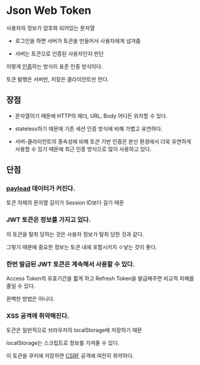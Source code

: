 # Json Web Token

사용자의 정보가 암호화 되어있는 문자열

- 로그인을 하면 서버가 토큰을 만들어서 사용자에게 넘겨줌

- 서버는 토큰으로 인증된 사용자인지 판단

이렇게 [인증](Autentication.md)하는 방식이 표준 인증 방식이다.

토큰 발행은 서버만, 저장은 클라이언트만 한다. 

## 장점

- 문자열이기 때문에 HTTP의 헤더, URL, Body 어디든 위치할 수 있다.

- stateless하기 때문에 기존 세션 인증 방식에 비해 가볍고 유연하다. 

- 서버-클라이언트의 종속성에 비해 토큰 기반 인증은 분산 환경에서 더욱 유연하게 사용할 수 있기 때문에 최근 인증 방식으로 많이 사용하고 있다.

## 단점

### [payload](Payload.md) 데이터가 커진다.

토큰 자체의 문자열 길이가 Session ID보다 길기 때문

### JWT 토큰은 정보를 가지고 있다.

이 토큰을 탈취 당하는 것은 사용자 정보가 탈취 당한 것과 같다.

그렇기 때문에 중요한 정보는 토큰 내에 포함시키지 ㅇ낳는 것이 좋다.

### 한번 발급된 JWT 토큰은 계속해서 사용할 수 있다.

Access Token의 유효기간을 짧게 하고 Refresh Token을 발급해주면 비교적 피해를 줄일 수 있다. 

완벽한 방법은 아니다.

### XSS 공격에 취약해진다.

토큰은 일반적으로 브라우저의 localStorage에 저장하기 때문

localStorage는 스크립트로 정보를 가져올 수 있다.

이 토큰을 쿠키에 저장하면 [CSRF](CSRF) 공격에 여전히 취약하다.